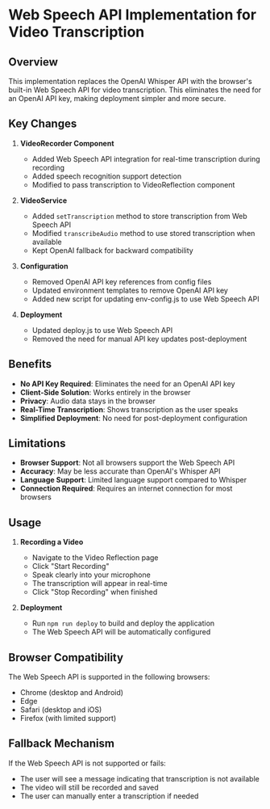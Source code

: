 # Web Speech API Implementation for Video Transcription

## Overview

This implementation replaces the OpenAI Whisper API with the browser's built-in Web Speech API for video transcription. This eliminates the need for an OpenAI API key, making deployment simpler and more secure.

## Key Changes

1. **VideoRecorder Component**
   - Added Web Speech API integration for real-time transcription during recording
   - Added speech recognition support detection
   - Modified to pass transcription to VideoReflection component

2. **VideoService**
   - Added `setTranscription` method to store transcription from Web Speech API
   - Modified `transcribeAudio` method to use stored transcription when available
   - Kept OpenAI fallback for backward compatibility

3. **Configuration**
   - Removed OpenAI API key references from config files
   - Updated environment templates to remove OpenAI API key
   - Added new script for updating env-config.js to use Web Speech API

4. **Deployment**
   - Updated deploy.js to use Web Speech API
   - Removed the need for manual API key updates post-deployment

## Benefits

- **No API Key Required**: Eliminates the need for an OpenAI API key
- **Client-Side Solution**: Works entirely in the browser
- **Privacy**: Audio data stays in the browser
- **Real-Time Transcription**: Shows transcription as the user speaks
- **Simplified Deployment**: No need for post-deployment configuration

## Limitations

- **Browser Support**: Not all browsers support the Web Speech API
- **Accuracy**: May be less accurate than OpenAI's Whisper API
- **Language Support**: Limited language support compared to Whisper
- **Connection Required**: Requires an internet connection for most browsers

## Usage

1. **Recording a Video**
   - Navigate to the Video Reflection page
   - Click "Start Recording"
   - Speak clearly into your microphone
   - The transcription will appear in real-time
   - Click "Stop Recording" when finished

2. **Deployment**
   - Run `npm run deploy` to build and deploy the application
   - The Web Speech API will be automatically configured

## Browser Compatibility

The Web Speech API is supported in the following browsers:
- Chrome (desktop and Android)
- Edge
- Safari (desktop and iOS)
- Firefox (with limited support)

## Fallback Mechanism

If the Web Speech API is not supported or fails:
- The user will see a message indicating that transcription is not available
- The video will still be recorded and saved
- The user can manually enter a transcription if needed